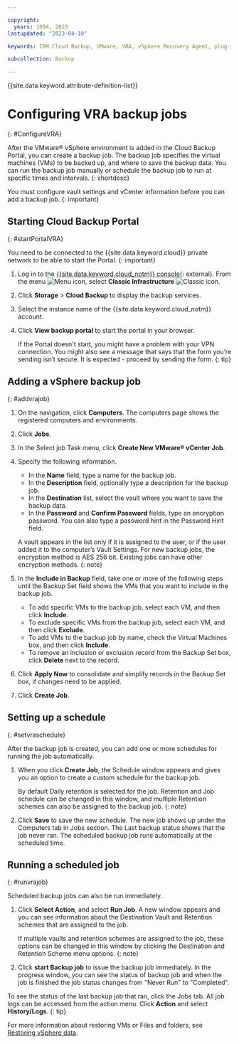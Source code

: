```yaml
---

copyright:
  years: 1994, 2023
lastupdated: "2023-04-10"

keywords: IBM Cloud Backup, VMware, VRA, vSphere Recovery Agent, plug-in, plugin, EVault, Carbonite, vSphere

subcollection: Backup

---
```

{{site.data.keyword.attribute-definition-list}}

# Configuring VRA backup jobs
{: #ConfigureVRA}

After the VMware&reg; vSphere environment is added in the Cloud Backup Portal, you can create a backup job. The backup job specifies the virtual machines (VMs) to be backed up, and where to save the backup data. You can run the backup job manually or schedule the backup job to run at specific times and intervals.
{: shortdesc}

You must configure vault settings and vCenter information before you can add a backup job.
{: important}

## Starting Cloud Backup Portal
{: #startPortalVRA}

You need to be connected to the {{site.data.keyword.cloud}} private network to be able to start the Portal.
{: important}

1. Log in to the [{{site.data.keyword.cloud_notm}} console](https://{DomainName}){: external}. From the menu ![Menu icon](../icons/icon_hamburger.svg "Menu"), select **Classic Infrastructure** ![Classic icon](../icons/classic.svg "Classic").
2. Click **Storage** > **Cloud Backup** to display the backup services.
3. Select the instance name of the {{site.data.keyword.cloud_notm}} account.
4. Click **View backup portal** to start the portal in your browser.

   If the Portal doesn't start, you might have a problem with your VPN connection. You might also see a message that says that the form you’re sending isn’t secure. It is expected - proceed by sending the form.
   {: tip}

## Adding a vSphere backup job
{: #addvrajob}

1. On the navigation, click **Computers**. The computers page shows the registered computers and environments.
2. Click **Jobs**.
3. In the Select job Task menu, click **Create New VMware&reg; vCenter Job**.
4. Specify the following information.
   * In the **Name** field, type a name for the backup job.
   * In the **Description** field, optionally type a description for the backup job.
   * In the **Destination** list, select the vault where you want to save the backup data.
   * In the **Password** and **Confirm Password** fields, type an encryption password. You can also type a password hint in the Password Hint field.

   A vault appears in the list only if it is assigned to the user, or if the user added it to the computer’s Vault Settings.
   For new backup jobs, the encryption method is AES 256 bit. Existing jobs can have other encryption methods.
   {: note}

5.	In the **Include in Backup** field, take one or more of the following steps until the Backup Set field shows the VMs that you want to include in the backup job.
    * To add specific VMs to the backup job, select each VM, and then click **Include**.
    * To exclude specific VMs from the backup job, select each VM, and then click **Exclude**.
    * To add VMs to the backup job by name, check the Virtual Machines box, and then click **Include**.
    * To remove an inclusion or exclusion record from the Backup Set box, click **Delete** next to the record.

6. Click **Apply Now** to consolidate and simplify records in the Backup Set box, if changes need to be applied.
7. Click **Create Job**.

## Setting up a schedule
{: #setvraschedule}

After the backup job is created, you can add one or more schedules for running the job automatically.

1. When you click **Create Job**, the Schedule window appears and gives you an option to create a custom schedule for the backup job.

   By default Daily retention is selected for the job. Retention and Job schedule can be changed in this window, and multiple Retention schemes can also be assigned to the backup job.
   {: note}

2. Click **Save** to save the new schedule. The new job shows up under the Computers tab in Jobs section. The Last backup status shows that the job never ran. The scheduled backup job runs automatically at the scheduled time.

## Running a scheduled job
{: #runvrajob}

Scheduled backup jobs can also be run immediately.

1. Click **Select Action**, and select **Run Job**. A new window appears and you can see information about the Destination Vault and Retention schemes that are assigned to the job.

   If multiple vaults and retention schemes are assigned to the job, these options can be changed in this window by clicking the Destination and Retention Scheme menu options.
   {: note}

2. Click **start Backup job** to issue the backup job immediately. In the progress window, you can see the status of backup job and when the job is finished the job status changes from "Never Run" to "Completed".

To see the status of the last backup job that ran, click the Jobs tab. All job logs can be accessed from the action menu. Click **Action** and select **History/Logs**.
{: tip}

For more information about restoring VMs or Files and folders, see [Restoring vSphere data](/docs/Backup?topic=Backup-VRARestore#VRARestore).
